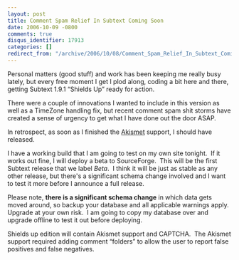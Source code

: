 ```yaml
---
layout: post
title: Comment Spam Relief In Subtext Coming Soon
date: 2006-10-09 -0800
comments: true
disqus_identifier: 17913
categories: []
redirect_from: "/archive/2006/10/08/Comment_Spam_Relief_In_Subtext_Coming_Soon.aspx/"
---
```


Personal matters (good stuff) and work has been keeping me really busy
lately, but every free moment I get I plod along, coding a bit here and
there, getting Subtext 1.9.1 “Shields Up” ready for action.

There were a couple of innovations I wanted to include in this version
as well as a TimeZone handling fix, but recent comment spam shit storms
have created a sense of urgency to get what I have done out the door
ASAP.

In retrospect, as soon as I finished the
[Akismet](http://akismet.com/ "Akismet") support, I should have
released.

I have a working build that I am going to test on my own site tonight. 
If it works out fine, I will deploy a beta to SourceForge.  This will be
the first Subtext release that we label *Beta*.  I think it will be just
as stable as any other release, but there's a significant schema change
involved and I want to test it more before I announce a full release.

Please note, **there is a significant schema change** in which data gets
moved around, so backup your database and all applicable warnings
apply.  Upgrade at your own risk.  I am going to copy my database over
and upgrade offline to test it out before deploying.

Shields up edition will contain Akismet support and CAPTCHA.  The
Akismet support required adding comment “folders” to allow the user to
report false positives and false negatives.



